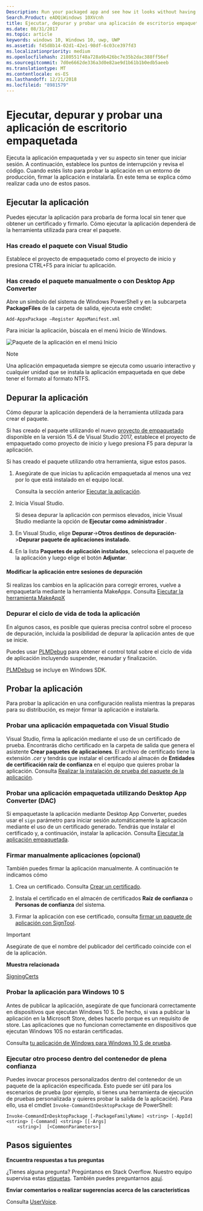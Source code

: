 ```yaml
---
Description: Run your packaged app and see how it looks without having to sign it. Then, set breakpoints and step through code. When you're ready to test your app in a production environment, sign your app and then install it.
Search.Product: eADQiWindows 10XVcnh
title: Ejecutar, depurar y probar una aplicación de escritorio empaquetada (Puente de dispositivo de escritorio)
ms.date: 08/31/2017
ms.topic: article
keywords: windows 10, Windows 10, uwp, UWP
ms.assetid: f45d8b14-02d1-42e1-98df-6c03ce397fd3
ms.localizationpriority: medium
ms.openlocfilehash: 2180551f48a728a9b426bc7e35b2dac388ff56ef
ms.sourcegitcommit: 7d0e6662de336a3d0e82ae9d1b61b1b0edb5aeeb
ms.translationtype: MT
ms.contentlocale: es-ES
ms.lasthandoff: 12/21/2018
ms.locfileid: "8981579"
---
```

# <a name="run-debug-and-test-a-packaged-desktop-application"></a>Ejecutar, depurar y probar una aplicación de escritorio empaquetada

Ejecuta la aplicación empaquetada y ver su aspecto sin tener que iniciar sesión. A continuación, establece los puntos de interrupción y revisa el código. Cuando estés listo para probar la aplicación en un entorno de producción, firmar la aplicación e instalarla. En este tema se explica cómo realizar cada uno de estos pasos.

<a id="run-app" />

## <a name="run-your-application"></a>Ejecutar la aplicación

Puedes ejecutar la aplicación para probarla de forma local sin tener que obtener un certificado y firmarlo. Cómo ejecutar la aplicación dependerá de la herramienta utilizada para crear el paquete.

### <a name="you-created-the-package-by-using-visual-studio"></a>Has creado el paquete con Visual Studio

Establece el proyecto de empaquetado como el proyecto de inicio y presiona CTRL+F5 para iniciar tu aplicación.

### <a name="you-created-the-package-manually-or-by-using-the-desktop-app-converter"></a>Has creado el paquete manualmente o con Desktop App Converter

Abre un símbolo del sistema de Windows PowerShell y en la subcarpeta **PackageFiles** de la carpeta de salida, ejecuta este cmdlet:

```
Add-AppxPackage –Register AppxManifest.xml
```
Para iniciar la aplicación, búscala en el menú Inicio de Windows.

![Paquete de la aplicación en el menú Inicio](images/desktop-to-uwp/converted-app-installed.png)

> [!NOTE]
> Una aplicación empaquetada siempre se ejecuta como usuario interactivo y cualquier unidad que se instala la aplicación empaquetada en que debe tener el formato al formato NTFS.

## <a name="debug-your-app"></a>Depurar la aplicación

Cómo depurar la aplicación dependerá de la herramienta utilizada para crear el paquete.

Si has creado el paquete utilizando el nuevo [proyecto de empaquetado](desktop-to-uwp-packaging-dot-net.md#new-packaging-project) disponible en la versión 15.4 de Visual Studio 2017, establece el proyecto de empaquetado como proyecto de inicio y luego presiona F5 para depurar la aplicación.

Si has creado el paquete utilizando otra herramienta, sigue estos pasos.

1. Asegúrate de que inicias tu aplicación empaquetada al menos una vez por lo que está instalado en el equipo local.

   Consulta la sección anterior [Ejecutar la aplicación](#run-app).

2. Inicia Visual Studio.

   Si desea depurar la aplicación con permisos elevados, inicie Visual Studio mediante la opción de **Ejecutar como administrador** .

3. En Visual Studio, elige **Depurar**->**Otros destinos de depuración**->**Depurar paquete de aplicaciones instalado**.

4. En la lista **Paquetes de aplicación instalados**, selecciona el paquete de la aplicación y luego elige el botón **Adjuntar**.

#### <a name="modify-your-application-in-between-debug-sessions"></a>Modificar la aplicación entre sesiones de depuración

Si realizas los cambios en la aplicación para corregir errores, vuelve a empaquetarla mediante la herramienta MakeAppx. Consulta [Ejecutar la herramienta MakeAppX](desktop-to-uwp-manual-conversion.md#make-appx)

### <a name="debug-the-entire-application-lifecycle"></a>Depurar el ciclo de vida de toda la aplicación

En algunos casos, es posible que quieras precisa control sobre el proceso de depuración, incluida la posibilidad de depurar la aplicación antes de que se inicie.

Puedes usar [PLMDebug](https://msdn.microsoft.com/library/windows/hardware/jj680085(v=vs.85).aspx) para obtener el control total sobre el ciclo de vida de aplicación incluyendo suspender, reanudar y finalización.

[PLMDebug](https://msdn.microsoft.com/library/windows/hardware/jj680085(v=vs.85).aspx) se incluye en Windows SDK.

## <a name="test-your-app"></a>Probar la aplicación

Para probar la aplicación en una configuración realista mientras la preparas para su distribución, es mejor firmar la aplicación e instalarla.

### <a name="test-an-application-that-you-packaged-by-using-visual-studio"></a>Probar una aplicación empaquetada con Visual Studio

Visual Studio, firma la aplicación mediante el uso de un certificado de prueba. Encontrarás dicho certificado en la carpeta de salida que genera el asistente **Crear paquetes de aplicaciones**. El archivo de certificado tiene la extensión *.cer* y tendrás que instalar el certificado al almacén de **Entidades de certificación raíz de confianza** en el equipo que quieres probar la aplicación. Consulta [Realizar la instalación de prueba del paquete de la aplicación](../packaging/packaging-uwp-apps.md#sideload-your-app-package).

### <a name="test-an-application-that-you-packaged-by-using-the-desktop-app-converter-dac"></a>Probar una aplicación empaquetada utilizando Desktop App Converter (DAC)

Si empaquetaste la aplicación mediante Desktop App Converter, puedes usar el ``sign`` parámetro para iniciar sesión automáticamente la aplicación mediante el uso de un certificado generado. Tendrás que instalar el certificado y, a continuación, instalar la aplicación. Consulta [Ejecutar la aplicación empaquetada](desktop-to-uwp-run-desktop-app-converter.md#run-app).   


### <a name="manually-sign-apps-optional"></a>Firmar manualmente aplicaciones (opcional)

También puedes firmar la aplicación manualmente. A continuación te indicamos cómo

1. Crea un certificado. Consulta [Crear un certificado](../packaging/create-certificate-package-signing.md).

2. Instala el certificado en el almacén de certificados **Raíz de confianza** o **Personas de confianza** del sistema.

3. Firmar la aplicación con ese certificado, consulta [firmar un paquete de aplicación con SignTool](../packaging/sign-app-package-using-signtool.md).

  > [!IMPORTANT]
  > Asegúrate de que el nombre del publicador del certificado coincide con el de la aplicación.

**Muestra relacionada**

[SigningCerts](https://github.com/Microsoft/DesktopBridgeToUWP-Samples/tree/master/Samples/SigningCerts)


### <a name="test-your-application-for-windows-10-s"></a>Probar la aplicación para Windows 10 S

Antes de publicar la aplicación, asegúrate de que funcionará correctamente en dispositivos que ejecutan Windows 10 S. De hecho, si vas a publicar la aplicación en la Microsoft Store, debes hacerlo porque es un requisito de store. Las aplicaciones que no funcionan correctamente en dispositivos que ejecutan Windows 10S no estarán certificadas.

Consulta [tu aplicación de Windows para Windows 10 S de prueba](https://docs.microsoft.com/windows/uwp/porting/desktop-to-uwp-test-windows-s).

### <a name="run-another-process-inside-the-full-trust-container"></a>Ejecutar otro proceso dentro del contenedor de plena confianza

Puedes invocar procesos personalizados dentro del contenedor de un paquete de la aplicación especificada. Esto puede ser útil para los escenarios de prueba (por ejemplo, si tienes una herramienta de ejecución de pruebas personalizada y quieres probar la salida de la aplicación). Para ello, usa el cmdlet ```Invoke-CommandInDesktopPackage``` de PowerShell:

```CMD
Invoke-CommandInDesktopPackage [-PackageFamilyName] <string> [-AppId] <string> [-Command] <string> [[-Args]
    <string>]  [<CommonParameters>]
```

## <a name="next-steps"></a>Pasos siguientes

**Encuentra respuestas a tus preguntas**

¿Tienes alguna pregunta? Pregúntanos en Stack Overflow. Nuestro equipo supervisa estas [etiquetas](http://stackoverflow.com/questions/tagged/project-centennial+or+desktop-bridge). También puedes preguntarnos [aquí](https://social.msdn.microsoft.com/Forums/en-US/home?filter=alltypes&sort=relevancedesc&searchTerm=%5BDesktop%20Converter%5D).

**Enviar comentarios o realizar sugerencias acerca de las características**

Consulta [UserVoice](https://wpdev.uservoice.com/forums/110705-universal-windows-platform/category/161895-desktop-bridge-centennial).
